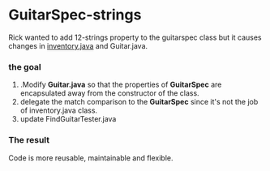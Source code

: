 # GuitarSpec-strings

Rick wanted to add 12-strings property to the guitarspec class but it causes changes in [inventory.java](http://inventory.java) and Guitar.java.

### the goal

1. .Modify **Guitar.java** so that the properties of **GuitarSpec** are encapsulated away from the constructor of the class.
2. delegate the match comparison to the **GuitarSpec** since it's not the job of inventory.java class.
3. update FindGuitarTester.java

### The result

Code is more reusable, maintainable and flexible.